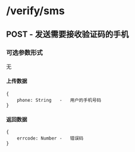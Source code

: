 # /verify/sms

## POST - 发送需要接收验证码的手机
### 可选参数形式
无

#### 上传数据
```
{
    phone: String   -   用户的手机号码
}
```

#### 返回数据
```
{
    errcode: Number -   错误码
}
```
